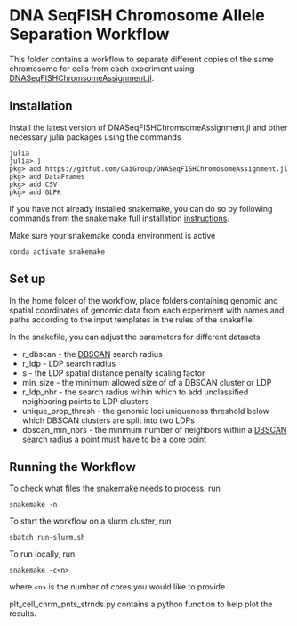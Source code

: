 # DNA SeqFISH Chromosome Allele Separation Workflow

This folder contains a workflow to separate different copies of the same chromosome for cells from each experiment using [DNASeqFISHChromsomeAssignment.jl](https://github.com/CaiGroup/DNASeqFISHChromosomeAssignment).

## Installation

Install the latest version of DNASeqFISHChromsomeAssignment.jl and other necessary julia packages using the commands

```
julia
julia> ]
pkg> add https://github.com/CaiGroup/DNASeqFISHChromosomeAssignment.jl
pkg> add DataFrames
pkg> add CSV
pkg> add GLPK
```


If you have not already installed snakemake, you can do so by following commands from the snakemake full installation [instructions](https://snakemake.readthedocs.io/en/stable/getting_started/installation.html).

Make sure your snakemake conda environment is active

```
conda activate snakemake
```

## Set up

In the home folder of the workflow, place folders containing genomic and spatial coordinates of genomic data from each experiment with names and paths according to the input templates in the rules of the snakefile.

In the snakefile, you can adjust the parameters for different datasets.

* r_dbscan - the [DBSCAN](https://en.wikipedia.org/wiki/DBSCAN) search radius
* r_ldp - LDP search radius
* s - the LDP spatial distance penalty scaling factor
* min_size - the minimum allowed size of of a DBSCAN cluster or LDP
* r_ldp_nbr - the search radius within which to add unclassified neighboring points to LDP clusters
* unique_prop_thresh - the genomic loci uniqueness threshold below which DBSCAN clusters are split into two LDPs
* dbscan_min_nbrs - the minimum number of neighbors within a [DBSCAN](https://en.wikipedia.org/wiki/DBSCAN) search radius a point must have to be a core point

## Running the Workflow

To check what files the snakemake needs to process, run

```
snakemake -n
```

To start the workflow on a slurm cluster, run

```
sbatch run-slurm.sh
```

To run locally, run

```
snakemake -c<n>
```
where `<n>` is the number of cores you would like to provide.

plt_cell_chrm_pnts_strnds.py contains a python function to help plot the results.
